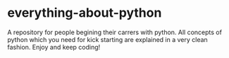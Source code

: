 # everything-about-python
A repository for people begining their carrers with python. All concepts of python which you need for kick starting are explained in a very clean fashion. Enjoy and keep coding!
